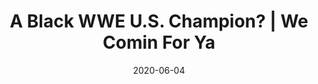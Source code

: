 ---
title: "A Black WWE U.S. Champion? | We Comin For Ya"
date: 2020-06-04
description: "A Black WWE U.S. Champion? | We Comin For Ya"
longDescription: >-
    With everything going on in the world is it not ironic that the WWE United States Champion is a black man? (Apollo Crews). Also don't be looking for another black champion anytime soon either...
    
    See More https://www.youtube.com/watch?v=4aR_el8I7ak
duration: "0:08:57"
youtubeId: "0pK5WVBGCJY"

image: "/uploads/thumbnails/0pK5WVBGCJY.jpg"
tags: ["wrestling","wwe"]
draft: false
---